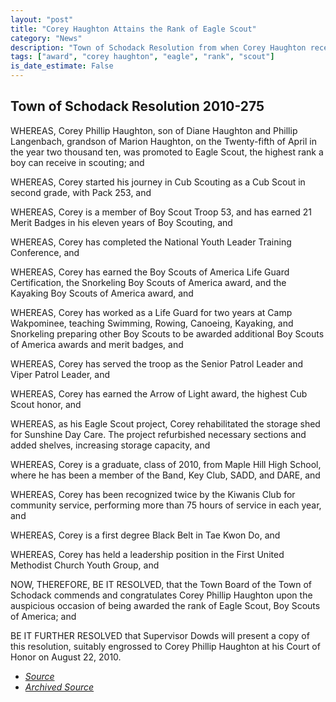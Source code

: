 ```yaml
---
layout: "post"
title: "Corey Haughton Attains the Rank of Eagle Scout"
category: "News"
description: "Town of Schodack Resolution from when Corey Haughton received his Eagle Scout rank."
tags: ["award", "corey haughton", "eagle", "rank", "scout"]
is_date_estimate: False
---
```


## Town of Schodack Resolution 2010-275

WHEREAS, Corey Phillip Haughton, son of Diane Haughton and Phillip
Langenbach, grandson of Marion Haughton, on the Twenty-fifth of April in the year
two thousand ten, was promoted to Eagle Scout, the highest rank a boy can
receive in scouting; and

WHEREAS, Corey started his journey in Cub Scouting as a Cub Scout in second
grade, with Pack 253, and

WHEREAS, Corey is a member of Boy Scout Troop 53, and has earned 21 Merit
Badges in his eleven years of Boy Scouting, and

WHEREAS, Corey has completed the National Youth Leader Training
Conference, and

WHEREAS, Corey has earned the Boy Scouts of America Life Guard Certification,
the Snorkeling Boy Scouts of America award, and the Kayaking Boy Scouts of
America award, and

WHEREAS, Corey has worked as a Life Guard for two years at Camp
Wakpominee, teaching Swimming, Rowing, Canoeing, Kayaking, and Snorkeling
preparing other Boy Scouts to be awarded additional Boy Scouts of America
awards and merit badges, and

WHEREAS, Corey has served the troop as the Senior Patrol Leader and Viper
Patrol Leader, and

WHEREAS, Corey has earned the Arrow of Light award, the highest Cub Scout
honor, and

WHEREAS, as his Eagle Scout project, Corey rehabilitated the storage shed for
Sunshine Day Care. The project refurbished necessary sections and added
shelves, increasing storage capacity, and

WHEREAS, Corey is a graduate, class of 2010, from Maple Hill High School,
where he has been a member of the Band, Key Club, SADD, and DARE, and

WHEREAS, Corey has been recognized twice by the Kiwanis Club for
community service, performing more than 75 hours of service in each year, and

WHEREAS, Corey is a first degree Black Belt in Tae Kwon Do, and

WHEREAS, Corey has held a leadership position in the First United Methodist
Church Youth Group, and

NOW, THEREFORE, BE IT RESOLVED, that the Town Board of the Town of
Schodack commends and congratulates Corey Phillip Haughton upon the
auspicious occasion of being awarded the rank of Eagle Scout, Boy Scouts of
America; and

BE IT FURTHER RESOLVED that Supervisor Dowds will present a copy of this
resolution, suitably engrossed to Corey Phillip Haughton at his Court of Honor on
August 22, 2010.

* *[Source](https://www.schodack.org/sites/g/files/vyhlif1186/f/uploads/2010_resolutions.pdf)*
* *[Archived Source](https://web.archive.org/web/20240410214901/https://www.schodack.org/sites/g/files/vyhlif1186/f/uploads/2010_resolutions.pdf)*
